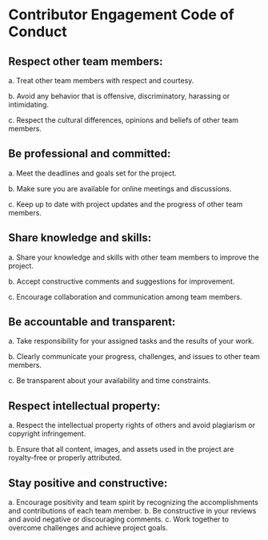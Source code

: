 # Contributor Engagement Code of Conduct

## Respect other team members:

a. Treat other team members with respect and courtesy.

b. Avoid any behavior that is offensive, discriminatory, harassing or intimidating.

c. Respect the cultural differences, opinions and beliefs of other team members.

## Be professional and committed:

a. Meet the deadlines and goals set for the project.

b. Make sure you are available for online meetings and discussions.

c. Keep up to date with project updates and the progress of other team members.

## Share knowledge and skills:

a. Share your knowledge and skills with other team members to improve the project.

b. Accept constructive comments and suggestions for improvement.

c. Encourage collaboration and communication among team members.

## Be accountable and transparent:

a. Take responsibility for your assigned tasks and the results of your work.

b. Clearly communicate your progress, challenges, and issues to other team members.

c. Be transparent about your availability and time constraints.

## Respect intellectual property:

a. Respect the intellectual property rights of others and avoid plagiarism or copyright infringement.

b. Ensure that all content, images, and assets used in the project are royalty-free or properly attributed.

## Stay positive and constructive:

a. Encourage positivity and team spirit by recognizing the accomplishments and contributions of each team member.
b. Be constructive in your reviews and avoid negative or discouraging comments.
c. Work together to overcome challenges and achieve project goals.

